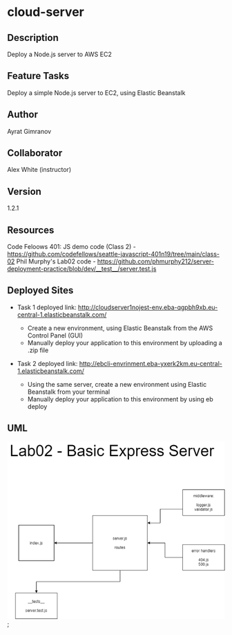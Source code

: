 # cloud-server

## Description

Deploy a Node.js server to AWS EC2

## Feature Tasks

Deploy a simple Node.js server to EC2, using Elastic Beanstalk

## Author

Ayrat Gimranov

## Collaborator

Alex White (instructor)

## Version

1.2.1

## Resources

Code Feloows 401: JS demo code (Class 2) - <https://github.com/codefellows/seattle-javascript-401n19/tree/main/class-02>
Phil Murphy's Lab02 code - <https://github.com/phmurphy212/server-deployment-practice/blob/dev/__test__/server.test.js>

## Deployed Sites

- Task 1 deployed link: <http://cloudserver1nojest-env.eba-qgpbh9xb.eu-central-1.elasticbeanstalk.com/>
  - Create a new environment, using Elastic Beanstalk from the AWS Control Panel (GUI)
  - Manually deploy your application to this environment by uploading a .zip file

- Task 2 deployed link: <http://ebcli-envrinment.eba-yxerk2km.eu-central-1.elasticbeanstalk.com/>
  - Using the same server, create a new environment using Elastic Beanstalk from your terminal
  - Manually deploy your application to this environment by using eb deploy

## UML

![lab2](./img/lab2UML.png);